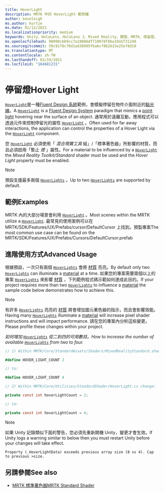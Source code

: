 ```yaml
---
title: HoverLight
description: MRTK 中的 HoverLight 範例檔
author: keveleigh
ms.author: kurtie
ms.date: 01/12/2021
ms.localizationpriority: medium
keywords: Unity、HoloLens、HoloLens 2、Mixed Reality、開發、MRTK、停留燈、
ms.openlocfilehash: 98090cbb9cc7a18806df710078f8ba19a5f31240
ms.sourcegitcommit: 59c91f8c70d1ad30995fba6cf862615e25e78d10
ms.translationtype: MT
ms.contentlocale: zh-TW
ms.lasthandoff: 03/19/2021
ms.locfileid: "104681231"
---
```

# <a name="hover-light"></a><span data-ttu-id="61a55-104">停留燈</span><span class="sxs-lookup"><span data-stu-id="61a55-104">Hover Light</span></span>

<span data-ttu-id="61a55-105">[`HoverLight`](xref:Microsoft.MixedReality.Toolkit.Utilities.HoverLight)是一種[Fluent Design 系統](https://www.microsoft.com/design/fluent/)範例，會模擬停留在物件介面附近的[點光線](https://docs.unity3d.com/Manual/Lighting.html)。</span><span class="sxs-lookup"><span data-stu-id="61a55-105">A [`HoverLight`](xref:Microsoft.MixedReality.Toolkit.Utilities.HoverLight) is a [Fluent Design System](https://www.microsoft.com/design/fluent/) paradigm that mimics a [point light](https://docs.unity3d.com/Manual/Lighting.html) hovering near the surface of an object.</span></span> <span data-ttu-id="61a55-106">通常用於遠離互動，應用程式可以透過元件來控制停留光的屬性 [`HoverLight`](xref:Microsoft.MixedReality.Toolkit.Utilities.HoverLight) 。</span><span class="sxs-lookup"><span data-stu-id="61a55-106">Often used for far away interactions, the application can control the properties of a Hover Light via the [`HoverLight`](xref:Microsoft.MixedReality.Toolkit.Utilities.HoverLight) component.</span></span>

<span data-ttu-id="61a55-107">您 [`HoverLight`](xref:Microsoft.MixedReality.Toolkit.Utilities.HoverLight) 必須使用「 *混合現實工具* 組」/「標準著色器」所影響的材質，而且必須啟用「暫止 *燈* 」屬性。</span><span class="sxs-lookup"><span data-stu-id="61a55-107">For a material to be influenced by a [`HoverLight`](xref:Microsoft.MixedReality.Toolkit.Utilities.HoverLight) the *Mixed Reality Toolkit/Standard* shader must be used and the *Hover Light* property must be enabled.</span></span>

> [!Note]
> <span data-ttu-id="61a55-108">預設支援最多兩個 [`HoverLights`](xref:Microsoft.MixedReality.Toolkit.Utilities.HoverLight) 。</span><span class="sxs-lookup"><span data-stu-id="61a55-108">Up to two [`HoverLights`](xref:Microsoft.MixedReality.Toolkit.Utilities.HoverLight) are supported by default.</span></span>

## <a name="examples"></a><span data-ttu-id="61a55-109">範例</span><span class="sxs-lookup"><span data-stu-id="61a55-109">Examples</span></span>

<span data-ttu-id="61a55-110">MRTK 內的大部分場景會利用 [`HoverLight`](xref:Microsoft.MixedReality.Toolkit.Utilities.HoverLight) 。</span><span class="sxs-lookup"><span data-stu-id="61a55-110">Most scenes within the MRTK utilize a [`HoverLight`](xref:Microsoft.MixedReality.Toolkit.Utilities.HoverLight).</span></span> <span data-ttu-id="61a55-111">最常見的使用案例可以在 MRTK/SDK/Features/UX/Prefabs/cursor/DefaultCursor 上找到。預製專案</span><span class="sxs-lookup"><span data-stu-id="61a55-111">The most common use case can be found on the MRTK/SDK/Features/UX/Prefabs/Cursors/DefaultCursor.prefab</span></span>

## <a name="advanced-usage"></a><span data-ttu-id="61a55-112">進階使用方式</span><span class="sxs-lookup"><span data-stu-id="61a55-112">Advanced Usage</span></span>

<span data-ttu-id="61a55-113">根據預設，一次只有兩個 [`HoverLights`](xref:Microsoft.MixedReality.Toolkit.Utilities.HoverLight) 會將 [材質](https://docs.unity3d.com/ScriptReference/Material.html) 亮亮。</span><span class="sxs-lookup"><span data-stu-id="61a55-113">By default only two [`HoverLights`](xref:Microsoft.MixedReality.Toolkit.Utilities.HoverLight) can illuminate a [material](https://docs.unity3d.com/ScriptReference/Material.html) at a time.</span></span> <span data-ttu-id="61a55-114">如果您的專案需要兩個以上的專案 [`HoverLights`](xref:Microsoft.MixedReality.Toolkit.Utilities.HoverLight) 來影響 [材質](https://docs.unity3d.com/ScriptReference/Material.html) ，下列範例程式碼示範如何達成此目的。</span><span class="sxs-lookup"><span data-stu-id="61a55-114">If your project requires more than two [`HoverLights`](xref:Microsoft.MixedReality.Toolkit.Utilities.HoverLight) to influence a [material](https://docs.unity3d.com/ScriptReference/Material.html) the sample code below demonstrates how to achieve this.</span></span>

> [!Note]
> <span data-ttu-id="61a55-115">有許多 [`HoverLights`](xref:Microsoft.MixedReality.Toolkit.Utilities.HoverLight) 亮亮的 [材質](https://docs.unity3d.com/ScriptReference/Material.html) 將會增加圖元著色器的指示，而且會影響效能。</span><span class="sxs-lookup"><span data-stu-id="61a55-115">Having many [`HoverLights`](xref:Microsoft.MixedReality.Toolkit.Utilities.HoverLight) illuminate a [material](https://docs.unity3d.com/ScriptReference/Material.html) will increase pixel shader instructions and will impact performance.</span></span> <span data-ttu-id="61a55-116">請在您的專案內分析這些變更。</span><span class="sxs-lookup"><span data-stu-id="61a55-116">Please profile these changes within your project.</span></span>

<span data-ttu-id="61a55-117">*如何增加 [`HoverLights`](xref:Microsoft.MixedReality.Toolkit.Utilities.HoverLight) 從二到四的可用數目。*</span><span class="sxs-lookup"><span data-stu-id="61a55-117">*How to increase the number of available [`HoverLights`](xref:Microsoft.MixedReality.Toolkit.Utilities.HoverLight) from two to four.*</span></span>

```C#
// 1) Within MRTK/Core/StandardAssets/Shaders/MixedRealityStandard.shader change:

#define HOVER_LIGHT_COUNT 2

// to:

#define HOVER_LIGHT_COUNT 4

// 2) Within MRTK/Core/Utilities/StandardShader/HoverLight.cs change:

private const int hoverLightCount = 2;

// to:

private const int hoverLightCount = 4;
```

> [!NOTE]
> <span data-ttu-id="61a55-118">如果 Unity 記錄類似下面的警告，您必須先重新開機 Unity，變更才會生效。</span><span class="sxs-lookup"><span data-stu-id="61a55-118">If Unity logs a warning similar to below then you must restart Unity before your changes will take effect.</span></span>
>
> `Property (_HoverLightData) exceeds previous array size (8 vs 4). Cap to previous >size.`

## <a name="see-also"></a><span data-ttu-id="61a55-119">另請參閱</span><span class="sxs-lookup"><span data-stu-id="61a55-119">See also</span></span>

* [<span data-ttu-id="61a55-120">MRTK 標準著色器</span><span class="sxs-lookup"><span data-stu-id="61a55-120">MRTK Standard Shader</span></span>](../README_MRTKStandardShader.md)
